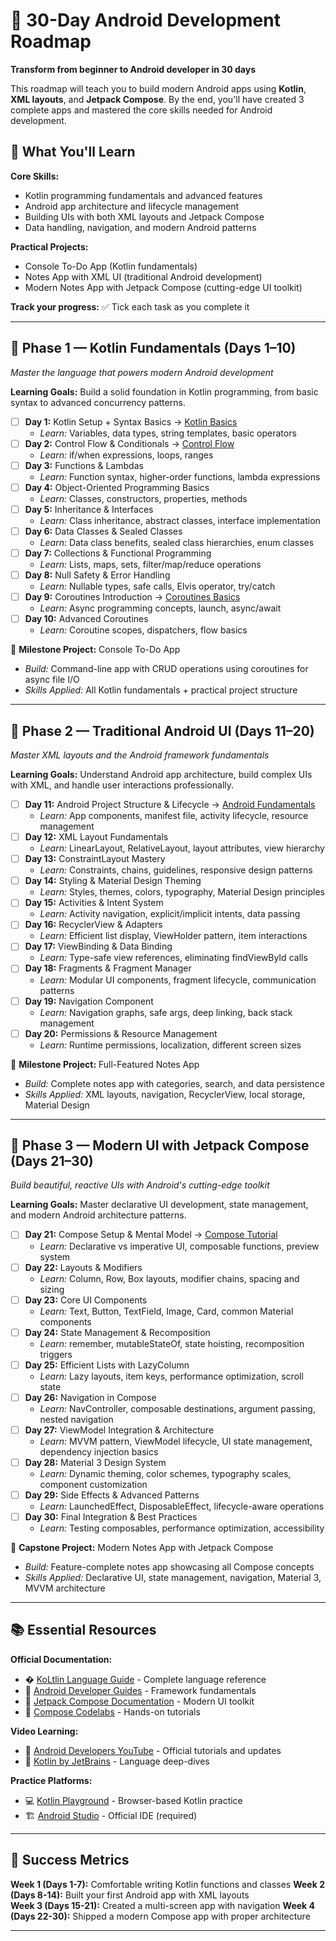 # 📱 30-Day Android Development Roadmap  

**Transform from beginner to Android developer in 30 days**

This roadmap will teach you to build modern Android apps using **Kotlin**, **XML layouts**, and **Jetpack Compose**. By the end, you'll have created 3 complete apps and mastered the core skills needed for Android development.

## 🎯 What You'll Learn

**Core Skills:**
- Kotlin programming fundamentals and advanced features
- Android app architecture and lifecycle management  
- Building UIs with both XML layouts and Jetpack Compose
- Data handling, navigation, and modern Android patterns

**Practical Projects:**
- Console To-Do App (Kotlin fundamentals)
- Notes App with XML UI (traditional Android development)
- Modern Notes App with Jetpack Compose (cutting-edge UI toolkit)

**Track your progress:** ✅ Tick each task as you complete it

---

## 🧠 Phase 1 — Kotlin Fundamentals (Days 1–10)
*Master the language that powers modern Android development*

**Learning Goals:** Build a solid foundation in Kotlin programming, from basic syntax to advanced concurrency patterns.

- [ ] **Day 1:** Kotlin Setup + Syntax Basics → [Kotlin Basics](https://kotlinlang.org/docs/basic-syntax.html)
  - *Learn:* Variables, data types, string templates, basic operators
- [ ] **Day 2:** Control Flow & Conditionals → [Control Flow](https://kotlinlang.org/docs/control-flow.html)
  - *Learn:* if/when expressions, loops, ranges
- [ ] **Day 3:** Functions & Lambdas
  - *Learn:* Function syntax, higher-order functions, lambda expressions
- [ ] **Day 4:** Object-Oriented Programming Basics
  - *Learn:* Classes, constructors, properties, methods
- [ ] **Day 5:** Inheritance & Interfaces
  - *Learn:* Class inheritance, abstract classes, interface implementation
- [ ] **Day 6:** Data Classes & Sealed Classes
  - *Learn:* Data class benefits, sealed class hierarchies, enum classes
- [ ] **Day 7:** Collections & Functional Programming
  - *Learn:* Lists, maps, sets, filter/map/reduce operations
- [ ] **Day 8:** Null Safety & Error Handling
  - *Learn:* Nullable types, safe calls, Elvis operator, try/catch
- [ ] **Day 9:** Coroutines Introduction → [Coroutines Basics](https://kotlinlang.org/docs/coroutines-basics.html)
  - *Learn:* Async programming concepts, launch, async/await
- [ ] **Day 10:** Advanced Coroutines
  - *Learn:* Coroutine scopes, dispatchers, flow basics

📝 **Milestone Project:** Console To-Do App
- *Build:* Command-line app with CRUD operations using coroutines for async file I/O
- *Skills Applied:* All Kotlin fundamentals + practical project structure

---

## 🧱 Phase 2 — Traditional Android UI (Days 11–20)
*Master XML layouts and the Android framework fundamentals*

**Learning Goals:** Understand Android app architecture, build complex UIs with XML, and handle user interactions professionally.

- [ ] **Day 11:** Android Project Structure & Lifecycle → [Android Fundamentals](https://developer.android.com/guide/components/fundamentals)
  - *Learn:* App components, manifest file, activity lifecycle, resource management
- [ ] **Day 12:** XML Layout Fundamentals
  - *Learn:* LinearLayout, RelativeLayout, layout attributes, view hierarchy
- [ ] **Day 13:** ConstraintLayout Mastery
  - *Learn:* Constraints, chains, guidelines, responsive design patterns
- [ ] **Day 14:** Styling & Material Design Theming
  - *Learn:* Styles, themes, colors, typography, Material Design principles
- [ ] **Day 15:** Activities & Intent System
  - *Learn:* Activity navigation, explicit/implicit intents, data passing
- [ ] **Day 16:** RecyclerView & Adapters
  - *Learn:* Efficient list display, ViewHolder pattern, item interactions
- [ ] **Day 17:** ViewBinding & Data Binding
  - *Learn:* Type-safe view references, eliminating findViewById calls
- [ ] **Day 18:** Fragments & Fragment Manager
  - *Learn:* Modular UI components, fragment lifecycle, communication patterns
- [ ] **Day 19:** Navigation Component
  - *Learn:* Navigation graphs, safe args, deep linking, back stack management
- [ ] **Day 20:** Permissions & Resource Management
  - *Learn:* Runtime permissions, localization, different screen sizes

📝 **Milestone Project:** Full-Featured Notes App
- *Build:* Complete notes app with categories, search, and data persistence
- *Skills Applied:* XML layouts, navigation, RecyclerView, local storage, Material Design

---

## 🚀 Phase 3 — Modern UI with Jetpack Compose (Days 21–30)
*Build beautiful, reactive UIs with Android's cutting-edge toolkit*

**Learning Goals:** Master declarative UI development, state management, and modern Android architecture patterns.

- [ ] **Day 21:** Compose Setup & Mental Model → [Compose Tutorial](https://developer.android.com/jetpack/compose/tutorial)
  - *Learn:* Declarative vs imperative UI, composable functions, preview system
- [ ] **Day 22:** Layouts & Modifiers
  - *Learn:* Column, Row, Box layouts, modifier chains, spacing and sizing
- [ ] **Day 23:** Core UI Components
  - *Learn:* Text, Button, TextField, Image, Card, common Material components
- [ ] **Day 24:** State Management & Recomposition
  - *Learn:* remember, mutableStateOf, state hoisting, recomposition triggers
- [ ] **Day 25:** Efficient Lists with LazyColumn
  - *Learn:* Lazy layouts, item keys, performance optimization, scroll state
- [ ] **Day 26:** Navigation in Compose
  - *Learn:* NavController, composable destinations, argument passing, nested navigation
- [ ] **Day 27:** ViewModel Integration & Architecture
  - *Learn:* MVVM pattern, ViewModel lifecycle, UI state management, dependency injection basics
- [ ] **Day 28:** Material 3 Design System
  - *Learn:* Dynamic theming, color schemes, typography scales, component customization
- [ ] **Day 29:** Side Effects & Advanced Patterns
  - *Learn:* LaunchedEffect, DisposableEffect, lifecycle-aware operations
- [ ] **Day 30:** Final Integration & Best Practices
  - *Learn:* Testing composables, performance optimization, accessibility

📝 **Capstone Project:** Modern Notes App with Jetpack Compose
- *Build:* Feature-complete notes app showcasing all Compose concepts
- *Skills Applied:* Declarative UI, state management, navigation, Material 3, MVVM architecture

---

## 📚 Essential Resources

**Official Documentation:**
- � [KoLtlin Language Guide](https://kotlinlang.org/docs/home.html) - Complete language reference
- 🧱 [Android Developer Guides](https://developer.android.com/guide) - Framework fundamentals  
- 🚀 [Jetpack Compose Documentation](https://developer.android.com/jetpack/compose) - Modern UI toolkit
- 🧪 [Compose Codelabs](https://developer.android.com/codelabs/jetpack-compose-basics) - Hands-on tutorials

**Video Learning:**
- 🎥 [Android Developers YouTube](https://www.youtube.com/c/androiddevelopers) - Official tutorials and updates
- 📱 [Kotlin by JetBrains](https://www.youtube.com/c/Kotlin) - Language deep-dives

**Practice Platforms:**
- 💻 [Kotlin Playground](https://play.kotlinlang.org/) - Browser-based Kotlin practice
- 🏗️ [Android Studio](https://developer.android.com/studio) - Official IDE (required)

---

## 🎯 Success Metrics

**Week 1 (Days 1-7):** Comfortable writing Kotlin functions and classes
**Week 2 (Days 8-14):** Built your first Android app with XML layouts  
**Week 3 (Days 15-21):** Created a multi-screen app with navigation
**Week 4 (Days 22-30):** Shipped a modern Compose app with proper architecture

---

